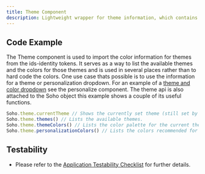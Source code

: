 ```yaml
---
title: Theme Component
description: Lightweight wrapper for theme information, which contains the colors that are used on the theme.
---
```


## Code Example

The Theme component is used to import the color information for themes from the ids-identity tokens. It serves as a way to list the available themes and the colors for those themes and is used in several places rather than to hard code the colors. One use case thats possible is to use the information for a theme or personalization dropdown. For an example of a [theme and color dropdown](https://design.infor.com/code/ids-enterprise/latest/demo/components/personalize/example-color-theme-api?theme=new) see the personalize component. The theme api is also attached to the Soho object this example shows a couple of its useful functions.

```javascript
Soho.theme.currentTheme // Shows the currently set theme (still set by the personalize API for backwards compatibility)
Soho.theme.themes() // Lists the available themes.
Soho.theme.themeColors() // Lists the color palette for the current theme
Soho.theme.personalizationColors() // Lists the colors recommended for some default personalization options along with names and translations for the current theme .
```

## Testability

- Please refer to the [Application Testability Checklist](https://design.infor.com/resources/application-testability-checklist) for further details.
